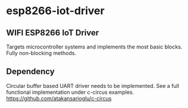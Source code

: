 # esp8266-iot-driver
## WIFI ESP8266 IoT Driver

Targets microcontroller systems and implements the most basic blocks. Fully non-blocking methods.

## Dependency
Circular buffer based UART driver needs to be implemented. See a full functional implementation under c-circus examples.
https://github.com/atakansarioglu/c-circus
